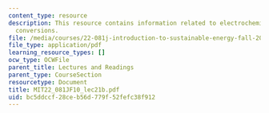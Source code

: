 ```yaml
---
content_type: resource
description: This resource contains information related to electrochemical energy
  conversions.
file: /media/courses/22-081j-introduction-to-sustainable-energy-fall-2010/bc5ddccf28ceb56d779f52fefc38f912_MIT22_081JF10_lec21b.pdf
file_type: application/pdf
learning_resource_types: []
ocw_type: OCWFile
parent_title: Lectures and Readings
parent_type: CourseSection
resourcetype: Document
title: MIT22_081JF10_lec21b.pdf
uid: bc5ddccf-28ce-b56d-779f-52fefc38f912
---
```

